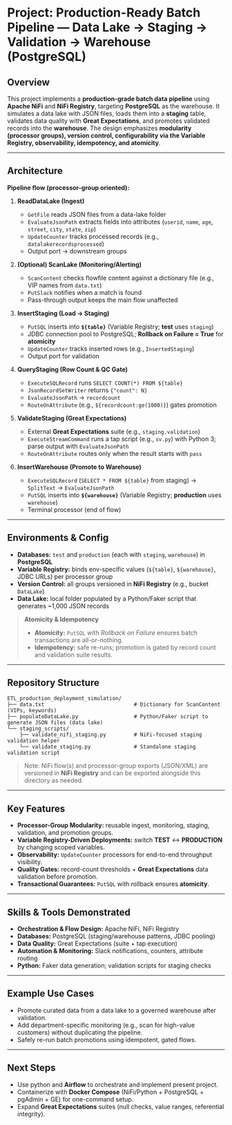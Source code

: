 # Project: Production-Ready Batch Pipeline — Data Lake → Staging → Validation → Warehouse (PostgreSQL)

## Overview
This project implements a **production-grade batch data pipeline** using **Apache NiFi** and **NiFi Registry**, targeting **PostgreSQL** as the warehouse. It simulates a data lake with JSON files, loads them into a **staging** table, validates data quality with **Great Expectations**, and promotes validated records into the **warehouse**. The design emphasizes **modularity (processor groups), version control, configurability via the Variable Registry, observability, idempotency, and atomicity**.

---

## Architecture
**Pipeline flow (processor-group oriented):**
1. **ReadDataLake (Ingest)**  
   - `GetFile` reads JSON files from a data-lake folder  
   - `EvaluateJsonPath` extracts fields into attributes (`userid`, `name`, `age`, `street`, `city`, `state`, `zip`)  
   - `UpdateCounter` tracks processed records (e.g., `datalakerecordsprocessed`)  
   - Output port → downstream groups

2. **(Optional) ScanLake (Monitoring/Alerting)**  
   - `ScanContent` checks flowfile content against a dictionary file (e.g., VIP names from `data.txt`)  
   - `PutSlack` notifies when a match is found  
   - Pass-through output keeps the main flow unaffected

3. **InsertStaging (Load → Staging)**  
   - `PutSQL` inserts into **`${table}`** (Variable Registry; **test** uses `staging`)  
   - JDBC connection pool to PostgreSQL; **Rollback on Failure = True** for **atomicity**  
   - `UpdateCounter` tracks inserted rows (e.g., `InsertedStaging`)  
   - Output port for validation

4. **QueryStaging (Row Count & QC Gate)**  
   - `ExecuteSQLRecord` runs `SELECT COUNT(*) FROM ${table}`  
   - `JsonRecordSetWriter` returns `{"count": N}`  
   - `EvaluateJsonPath` → `recordcount`  
   - `RouteOnAttribute` (e.g., `${recordcount:ge(1000)}`) gates promotion

5. **ValidateStaging (Great Expectations)**  
   - External **Great Expectations** suite (e.g., `staging.validation`)  
   - `ExecuteStreamCommand` runs a tap script (e.g., `sv.py`) with Python 3; parse output with `EvaluateJsonPath`  
   - `RouteOnAttribute` routes only when the result starts with `pass`

6. **InsertWarehouse (Promote to Warehouse)**  
   - `ExecuteSQLRecord` (`SELECT * FROM ${table}` from staging) → `SplitText` → `EvaluateJsonPath`  
   - `PutSQL` inserts into **`${warehouse}`** (Variable Registry; **production** uses `warehouse`)  
   - Terminal processor (end of flow)

---

## Environments & Config
- **Databases:** `test` and `production` (each with `staging`, `warehouse`) in **PostgreSQL**  
- **Variable Registry:** binds env-specific values (`${table}`, `${warehouse}`, JDBC URLs) per processor group  
- **Version Control:** all groups versioned in **NiFi Registry** (e.g., bucket `DataLake`)  
- **Data Lake:** local folder populated by a Python/Faker script that generates ~1,000 JSON records

> **Atomicity & Idempotency**  
> - **Atomicity:** `PutSQL` with *Rollback on Failure* ensures batch transactions are all-or-nothing.  
> - **Idempotency:** safe re-runs; promotion is gated by record count and validation suite results.

---

## Repository Structure
```
ETL_production_deployment_simulation/
├── data.txt                             # Dictionary for ScanContent (VIPs, keywords)
├── populateDataLake.py                  # Python/Faker script to generate JSON files (data lake)
└── staging_scripts/
    ├── validate_nifi_staging.py         # NiFi-focused staging validation helper
    └── validate_staging.py              # Standalone staging validation script
```
> Note: NiFi flow(s) and processor-group exports (JSON/XML) are versioned in **NiFi Registry** and can be exported alongside this directory as needed.

---

## Key Features
- **Processor-Group Modularity:** reusable ingest, monitoring, staging, validation, and promotion groups.  
- **Variable Registry-Driven Deployments:** switch **TEST** ↔ **PRODUCTION** by changing scoped variables.  
- **Observability:** `UpdateCounter` processors for end-to-end throughput visibility.  
- **Quality Gates:** record-count thresholds + **Great Expectations** data validation before promotion.  
- **Transactional Guarantees:** `PutSQL` with rollback ensures **atomicity**.  

---

## Skills & Tools Demonstrated
- **Orchestration & Flow Design:** Apache NiFi, NiFi Registry  
- **Databases:** PostgreSQL (staging/warehouse patterns, JDBC pooling)  
- **Data Quality:** Great Expectations (suite + tap execution)  
- **Automation & Monitoring:** Slack notifications, counters, attribute routing  
- **Python:** Faker data generation; validation scripts for staging checks  

---

## Example Use Cases
- Promote curated data from a data lake to a governed warehouse after validation.  
- Add department-specific monitoring (e.g., scan for high-value customers) without duplicating the pipeline.  
- Safely re-run batch promotions using idempotent, gated flows.  

---

## Next Steps
- Use python and  **Airflow** to orchestrate and implement present project.  
- Containerize with **Docker Compose** (NiFi/Python + PostgreSQL + pgAdmin + GE) for one-command setup.  
- Expand **Great Expectations** suites (null checks, value ranges, referential integrity).  
